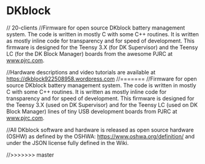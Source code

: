 # DKblock
// 20-clients
//Firmware for open source DKblock battery management system. The code is written in mostly C with some C++ routines. It is written as mostly inline code for transparency and for speed of development. This firmware is designed for the Teensy 3.X (for DK Supervisor) and the Teensy LC (for the DK Block Manager) boards from the awesome PJRC at www.pjrc.com.

//Hardware descriptions and video tutorials are available at https://dkblock922508958.wordpress.com
//=======
//Firmware for open source DKblock battery management system. The code is written in mostly C with some C++ routines. It is written as mostly inline code for transparency and for speed of development. This firmware is designed for the Teensy 3.X (used on DK Supervisor) and for the Teensy LC (used on DK Block Manager) lines of tiny USB development boards from PJRC at www.pjrc.com.

//All DKblock software and hardware is released as open source hardware (OSHW) as defined by the OSHWA: https://www.oshwa.org/definition/ and under the JSON license fully defined in the Wiki.

//>>>>>>> master
